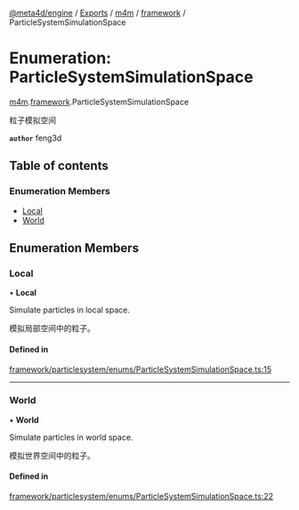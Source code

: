 [@meta4d/engine](../README.md) / [Exports](../modules.md) / [m4m](../modules/m4m.md) / [framework](../modules/m4m.framework.md) / ParticleSystemSimulationSpace

# Enumeration: ParticleSystemSimulationSpace

[m4m](../modules/m4m.md).[framework](../modules/m4m.framework.md).ParticleSystemSimulationSpace

粒子模拟空间

**`author`** feng3d

## Table of contents

### Enumeration Members

- [Local](m4m.framework.ParticleSystemSimulationSpace.md#local)
- [World](m4m.framework.ParticleSystemSimulationSpace.md#world)

## Enumeration Members

### Local

• **Local**

Simulate particles in local space.

模拟局部空间中的粒子。

#### Defined in

[framework/particlesystem/enums/ParticleSystemSimulationSpace.ts:15](https://github.com/meta4d-me/meta4d-engine/blob/cf6bfe6/src/framework/particlesystem/enums/ParticleSystemSimulationSpace.ts#L15)

___

### World

• **World**

Simulate particles in world space.

模拟世界空间中的粒子。

#### Defined in

[framework/particlesystem/enums/ParticleSystemSimulationSpace.ts:22](https://github.com/meta4d-me/meta4d-engine/blob/cf6bfe6/src/framework/particlesystem/enums/ParticleSystemSimulationSpace.ts#L22)
